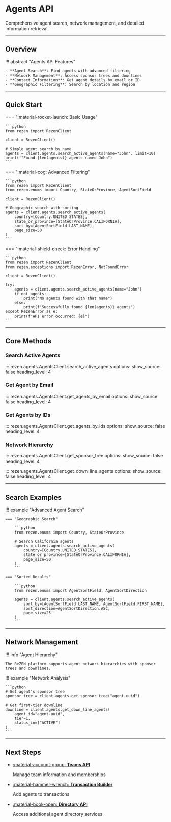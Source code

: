 # Agents API

Comprehensive agent search, network management, and detailed information retrieval.

---

## Overview

!!! abstract "Agents API Features"

    - **Agent Search**: Find agents with advanced filtering
    - **Network Management**: Access sponsor trees and downlines
    - **Contact Information**: Get agent details by email or ID
    - **Geographic Filtering**: Search by location and region

---

## Quick Start

=== ":material-rocket-launch: Basic Usage"

    ```python
    from rezen import RezenClient

    client = RezenClient()

    # Simple agent search by name
    agents = client.agents.search_active_agents(name="John", limit=10)
    print(f"Found {len(agents)} agents named John")
    ```

=== ":material-cog: Advanced Filtering"

    ```python
    from rezen import RezenClient
    from rezen.enums import Country, StateOrProvince, AgentSortField

    client = RezenClient()

    # Geographic search with sorting
    agents = client.agents.search_active_agents(
        country=[Country.UNITED_STATES],
        state_or_province=[StateOrProvince.CALIFORNIA],
        sort_by=[AgentSortField.LAST_NAME],
        page_size=50
    )
    ```

=== ":material-shield-check: Error Handling"

    ```python
    from rezen import RezenClient
    from rezen.exceptions import RezenError, NotFoundError

    client = RezenClient()

    try:
        agents = client.agents.search_active_agents(name="John")
        if not agents:
            print("No agents found with that name")
        else:
            print(f"Successfully found {len(agents)} agents")
    except RezenError as e:
        print(f"API error occurred: {e}")
    ```

---

## Core Methods

### Search Active Agents

::: rezen.agents.AgentsClient.search_active_agents
    options:
      show_source: false
      heading_level: 4

### Get Agent by Email

::: rezen.agents.AgentsClient.get_agents_by_email
    options:
      show_source: false
      heading_level: 4

### Get Agents by IDs

::: rezen.agents.AgentsClient.get_agents_by_ids
    options:
      show_source: false
      heading_level: 4

### Network Hierarchy

::: rezen.agents.AgentsClient.get_sponsor_tree
    options:
      show_source: false
      heading_level: 4

::: rezen.agents.AgentsClient.get_down_line_agents
    options:
      show_source: false
      heading_level: 4

---

## Search Examples

!!! example "Advanced Agent Search"

    === "Geographic Search"

        ```python
        from rezen.enums import Country, StateOrProvince

        # Search California agents
        agents = client.agents.search_active_agents(
            country=[Country.UNITED_STATES],
            state_or_province=[StateOrProvince.CALIFORNIA],
            page_size=50
        )
        ```

    === "Sorted Results"

        ```python
        from rezen.enums import AgentSortField, AgentSortDirection

        agents = client.agents.search_active_agents(
            sort_by=[AgentSortField.LAST_NAME, AgentSortField.FIRST_NAME],
            sort_direction=AgentSortDirection.ASC,
            page_size=25
        )
        ```

---

## Network Management

!!! info "Agent Hierarchy"

    The ReZEN platform supports agent network hierarchies with sponsor trees and downlines.

!!! example "Network Analysis"

    ```python
    # Get agent's sponsor tree
    sponsor_tree = client.agents.get_sponsor_tree("agent-uuid")

    # Get first-tier downline
    downline = client.agents.get_down_line_agents(
        agent_id="agent-uuid",
        tier=1,
        status_in=["ACTIVE"]
    )
    ```

---

## Next Steps

<div class="grid cards" markdown>

-   [:material-account-group: **Teams API**](teams.md)

    Manage team information and memberships

-   [:material-hammer-wrench: **Transaction Builder**](transaction-builder.md)

    Add agents to transactions

-   [:material-book-open: **Directory API**](directory.md)

    Access additional agent directory services

</div>
